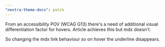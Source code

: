 ```yaml
---
"nextra-theme-docs": patch
---
```


From an accessibility POV (WCAG G13) there's a need of additional visual differentiation factor for hovers. Article achieves this but mdx doesn't.

So changing the mdx link behaviour so on hover the underline disappears.
